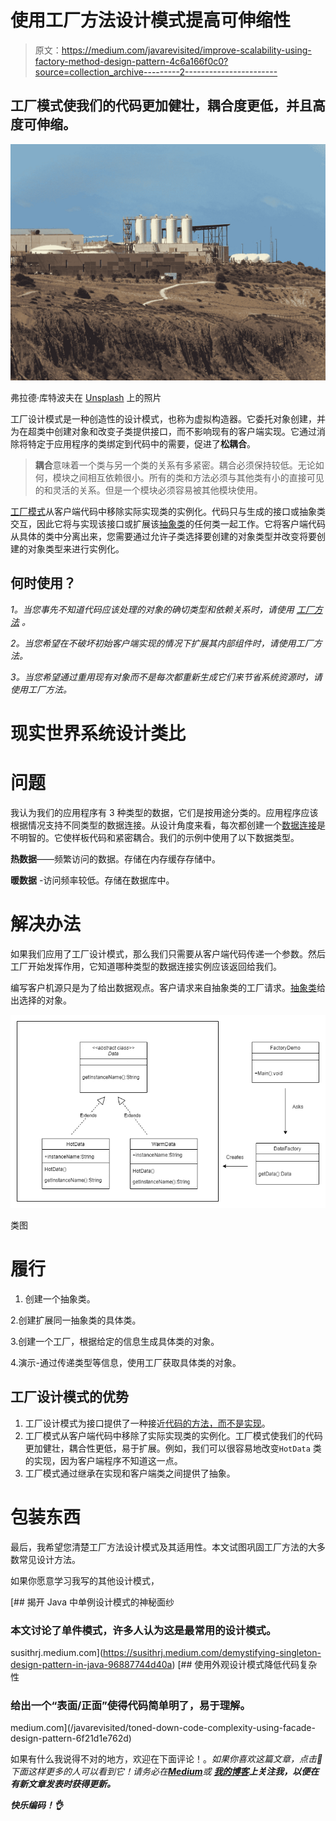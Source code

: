 # 使用工厂方法设计模式提高可伸缩性

> 原文：<https://medium.com/javarevisited/improve-scalability-using-factory-method-design-pattern-4c6a166f0c0?source=collection_archive---------2----------------------->

## 工厂模式使我们的代码更加健壮，耦合度更低，并且高度可伸缩。

![](img/bad629c48d0ac66e09a056df16139c70.png)

弗拉德·库特波夫在 [Unsplash](https://unsplash.com?utm_source=medium&utm_medium=referral) 上的照片

工厂设计模式是一种创造性的设计模式，也称为虚拟构造器。它委托对象创建，并为在超类中创建对象和改变子类提供接口，而不影响现有的客户端实现。它通过消除将特定于应用程序的类绑定到代码中的需要，促进了**松耦合**。

> **耦合**意味着一个类与另一个类的关系有多紧密。耦合必须保持较低。无论如何，模块之间相互依赖很小。所有的类和方法必须与其他类有小的直接可见的和灵活的关系。但是一个模块必须容易被其他模块使用。

[工厂模式](http://javarevisited.blogspot.sg/2013/01/difference-between-factory-and-abstract-factory-design-pattern-java.html)从客户端代码中移除实际实现类的实例化。代码只与生成的接口或抽象类交互，因此它将与实现该接口或扩展该[抽象类](https://javarevisited.blogspot.com/2013/05/difference-between-abstract-class-vs-interface-java-when-prefer-over-design-oops.html)的任何类一起工作。它将客户端代码从具体的类中分离出来，您需要通过允许子类选择要创建的对象类型并改变将要创建的对象类型来进行实例化。

## **何时使用？**

*1。当您事先不知道代码应该处理的对象的确切类型和依赖关系时，请使用* [*工厂方法*](https://javarevisited.blogspot.com/2011/12/factory-design-pattern-java-example.html#axzz7CAMs6DOi) *。*

*2。当您希望在不破坏初始客户端实现的情况下扩展其内部组件时，请使用工厂方法。*

*3。当您希望通过重用现有对象而不是每次都重新生成它们来节省系统资源时，请使用工厂方法。*

# **现实世界系统设计类比**

# 问题

我认为我们的应用程序有 3 种类型的数据，它们是按用途分类的。应用程序应该根据情况支持不同类型的数据连接。从设计角度来看，每次都创建一个[数据连接](https://javarevisited.blogspot.com/2012/06/jdbc-database-connection-pool-in-spring.html#axzz6ggCCT42g)是不明智的。它使样板代码和紧密耦合。我们的示例中使用了以下数据类型。

**热数据**——频繁访问的数据。存储在内存缓存存储中。

**暖数据** -访问频率较低。存储在数据库中。

# 解决办法

如果我们应用了工厂设计模式，那么我们只需要从客户端代码传递一个参数。然后工厂开始发挥作用，它知道哪种类型的数据连接实例应该返回给我们。

编写客户机源只是为了给出数据观点。客户请求来自抽象类的工厂请求。[抽象类](https://www.java67.com/2014/06/why-abstract-class-is-important-in-java.html)给出选择的对象。

[![](img/9ffab1546803d2b17db13a85eedea6af.png)](https://javarevisited.blogspot.com/2018/02/top-5-java-design-pattern-courses-for-developers.html)

类图

# 履行

1.  创建一个抽象类。

2.创建扩展同一抽象类的具体类。

3.创建一个工厂，根据给定的信息生成具体类的对象。

4.演示-通过传递类型等信息，使用工厂获取具体类的对象。

## 工厂设计模式的优势

1.  工厂设计模式为接口提供了一种接近[代码的方法，而不是实现](/javarevisited/10-oop-design-principles-you-can-learn-in-2020-f7370cccdd31)。
2.  工厂模式从客户端代码中移除了实际实现类的实例化。工厂模式使我们的代码更加健壮，耦合性更低，易于扩展。例如，我们可以很容易地改变`HotData` 类的实现，因为客户端程序不知道这一点。
3.  工厂模式通过继承在实现和客户端类之间提供了抽象。

# 包装东西

最后，我希望您清楚工厂方法设计模式及其适用性。本文试图巩固工厂方法的大多数常见设计方法。

如果你愿意学习我写的其他设计模式，

[](https://susithrj.medium.com/demystifying-singleton-design-pattern-in-java-96887744d40a) [## 揭开 Java 中单例设计模式的神秘面纱

### 本文讨论了单件模式，许多人认为这是最常用的设计模式。

susithrj.medium.com](https://susithrj.medium.com/demystifying-singleton-design-pattern-in-java-96887744d40a) [](/javarevisited/toned-down-code-complexity-using-facade-design-pattern-6f21d1e762d) [## 使用外观设计模式降低代码复杂性

### 给出一个“表面/正面”使得代码简单明了，易于理解。

medium.com](/javarevisited/toned-down-code-complexity-using-facade-design-pattern-6f21d1e762d) 

如果有什么我说得不对的地方，欢迎在下面评论！。*如果你喜欢这篇文章，点击👏下面这样更多的人可以看到它！请务必在*[***Medium***](/@susithrj)**或* [***我的博客***](https://susithrj.wordpress.com/)**上关注我，以便在有新文章发表时获得更新。***

***快乐编码！👌***
